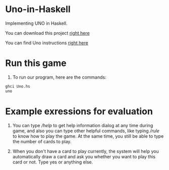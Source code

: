 # Uno-in-Haskell
Implementing UNO in Haskell.

You can download this project [right here](https://github.com/SuzyWu2014/uno-in-Haskell)

You can find Uno instructions [right here](https://www.wikiwand.com/en/Uno_(card_game))

# Run this game
1. To run our program, here are the commands:

```haskell
ghci Uno.hs 
uno 
```

# Example exressions for evaluation
1. You can type */help* to get help information dialog at any time during game, and also you can type other helpful commands, like typing */rule* to know how to play the game. At the same time, you still be able to type the number of cards to play.

2. When you don't have a card to play currently, the system will help you automatically draw a card and ask you whether you want to play this card or not. Type yes or anything else.